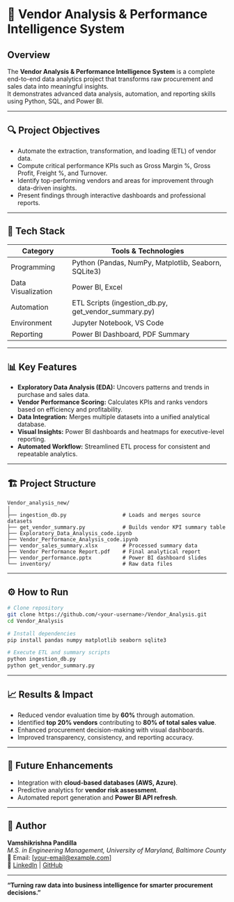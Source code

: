 # 🧠 Vendor Analysis & Performance Intelligence System  

## Overview
The **Vendor Analysis & Performance Intelligence System** is a complete end-to-end data analytics project that transforms raw procurement and sales data into meaningful insights.  
It demonstrates advanced data analysis, automation, and reporting skills using Python, SQL, and Power BI.  

---

## 🔍 Project Objectives
- Automate the extraction, transformation, and loading (ETL) of vendor data.  
- Compute critical performance KPIs such as Gross Margin %, Gross Profit, Freight %, and Turnover.  
- Identify top-performing vendors and areas for improvement through data-driven insights.  
- Present findings through interactive dashboards and professional reports.  

---

## 🧰 Tech Stack
| Category | Tools & Technologies |
|-----------|----------------------|
| Programming | Python (Pandas, NumPy, Matplotlib, Seaborn, SQLite3) |
| Data Visualization | Power BI, Excel |
| Automation | ETL Scripts (ingestion_db.py, get_vendor_summary.py) |
| Environment | Jupyter Notebook, VS Code |
| Reporting | Power BI Dashboard, PDF Summary |

---

## 📊 Key Features
- **Exploratory Data Analysis (EDA):** Uncovers patterns and trends in purchase and sales data.  
- **Vendor Performance Scoring:** Calculates KPIs and ranks vendors based on efficiency and profitability.  
- **Data Integration:** Merges multiple datasets into a unified analytical database.  
- **Visual Insights:** Power BI dashboards and heatmaps for executive-level reporting.  
- **Automated Workflow:** Streamlined ETL process for consistent and repeatable analytics.  

---

## 🏗️ Project Structure
```
Vendor_analysis_new/
│
├── ingestion_db.py                  # Loads and merges source datasets
├── get_vendor_summary.py            # Builds vendor KPI summary table
├── Exploratory_Data_Analysis_code.ipynb
├── Vendor_Performance_Analysis_code.ipynb
├── vendor_sales_summary.xlsx        # Processed summary data
├── Vendor Performance Report.pdf    # Final analytical report
├── vendor_performance.pptx          # Power BI dashboard slides
└── inventory/                       # Raw data files
```

---

## ⚙️ How to Run
```bash
# Clone repository
git clone https://github.com/<your-username>/Vendor_Analysis.git
cd Vendor_Analysis

# Install dependencies
pip install pandas numpy matplotlib seaborn sqlite3

# Execute ETL and summary scripts
python ingestion_db.py
python get_vendor_summary.py
```

---

## 📈 Results & Impact
- Reduced vendor evaluation time by **60%** through automation.  
- Identified **top 20% vendors** contributing to **80% of total sales value**.  
- Enhanced procurement decision-making with visual dashboards.  
- Improved transparency, consistency, and reporting accuracy.  

---

## 🚀 Future Enhancements
- Integration with **cloud-based databases (AWS, Azure)**.  
- Predictive analytics for **vendor risk assessment**.  
- Automated report generation and **Power BI API refresh**.  

---

## 👤 Author
**Vamshikrishna Pandilla**  
*M.S. in Engineering Management, University of Maryland, Baltimore County*  
📧 Email: [your-email@example.com]  
🔗 [LinkedIn](https://linkedin.com/in/vamshikrishna-pandilla) | [GitHub](https://github.com/<your-username>)

---

**“Turning raw data into business intelligence for smarter procurement decisions.”**
